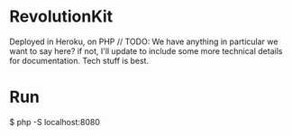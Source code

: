 # RevolutionKit

Deployed in Heroku, on PHP // TODO: We have anything in particular we want to say here? if not, I'll update to include some more technical details for documentation. Tech stuff is best. 

# Run

$ php -S localhost:8080
